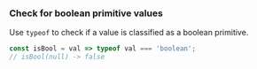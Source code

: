 ### Check for boolean primitive values

Use `typeof` to check if a value is classified as a boolean primitive.

```js
const isBool = val => typeof val === 'boolean';
// isBool(null) -> false
```
